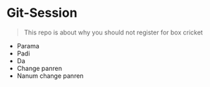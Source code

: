 # Git-Session

>This repo is about why you should not register for box cricket
- Parama
- Padi
- Da
- Change panren
- Nanum change panren 
